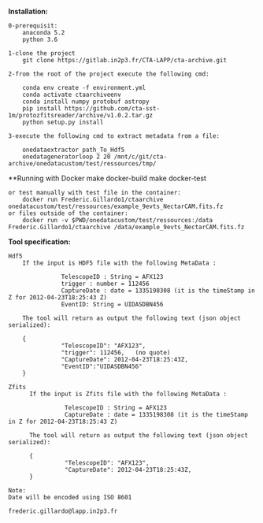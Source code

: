 **Installation:**

    0-prerequisit:
        anaconda 5.2
        python 3.6
    
    1-clone the project
        git clone https://gitlab.in2p3.fr/CTA-LAPP/cta-archive.git
    
    2-from the root of the project execute the following cmd:
    
        conda env create -f environment.yml
        conda activate ctaarchiveenv
        conda install numpy protobuf astropy
        pip install https://github.com/cta-sst-1m/protozfitsreader/archive/v1.0.2.tar.gz
        python setup.py install
        
    3-execute the following cmd to extract metadata from a file:
    
        onedataextractor path_To_Hdf5
        onedatageneratorloop 2 20 /mnt/c/git/cta-archive/onedatacustom/test/ressources/tmp/
**Running with Docker
        make docker-build
        make docker-test
    
    or test manually with test file in the container:
        docker run Frederic.Gillardo1/ctaarchive onedatacustom/test/ressources/example_9evts_NectarCAM.fits.fz
    or files outside of the container:
        docker run -v $PWD/onedatacustom/test/ressources:/data Frederic.Gillardo1/ctaarchive /data/example_9evts_NectarCAM.fits.fz
        
    
**Tool specification:**
 
    Hdf5
        If the input is HDF5 file with the following MetaData :
     
                   TelescopeID : String = AFX123
                   trigger : number = 112456
                   CaptureDate : date = 1335198308 (it is the timeStamp in Z for 2012-04-23T18:25:43 Z)
                   EventID: String = UIDASDBN456
     
        The tool will return as output the following text (json object serialized):
     
        {
                   "TelescopeID": "AFX123",
                   "trigger": 112456,   (no quote)
                   "CaptureDate": 2012-04-23T18:25:43Z,
                   "EventID":"UIDASDBN456"
        }
    
    Zfits
          If the input is Zfits file with the following MetaData :
             
                    TelescopeID : String = AFX123
                    CaptureDate : date = 1335198308 (it is the timeStamp in Z for 2012-04-23T18:25:43 Z)
                         
          The tool will return as output the following text (json object serialized):
                
          {
                    "TelescopeID": "AFX123",
                    "CaptureDate": 2012-04-23T18:25:43Z,
          }
                                 
    Note:
    Date will be encoded using ISO 8601
    
    frederic.gillardo@lapp.in2p3.fr




